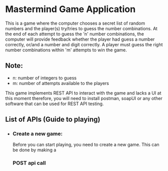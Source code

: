 # Mastermind Game Application

This is a game where the computer chooses a secret list of random numbers and the player(s) try/tries to guess the number combinations. At the end of each
attempt to guess the 'n' number combinations, the computer will provide feedback whether the
player had guess a number correctly, or/and a number and digit correctly. A player must guess
the right number combinations within 'm' attempts to win the game.

## Note: 
- n: number of integers to guess
- m: number of attempts available to the players

This game implements REST API to interact with the game and lacks a UI at this moment therefore, you will need to install postman, soapUI or any other software that 
can be used for REST API testing.


## List of APIs (Guide to playing)

- ### Create a new game: 
  Before you can start playing, you need to create a new game. This can be done by making a 
  ### POST api call

